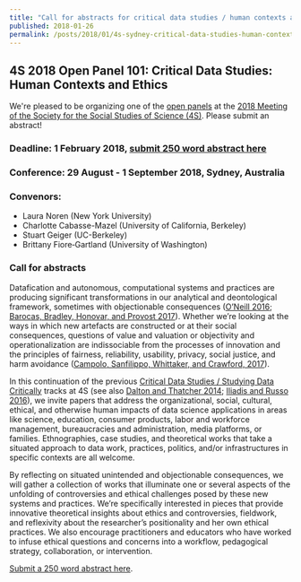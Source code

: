 ```yaml
---
title: "Call for abstracts for critical data studies / human contexts and ethics track at the 2018 4S Annual Conference"
published: 2018-01-26
permalink: /posts/2018/01/4s-sydney-critical-data-studies-human-contexts-ethics
---
```

## 4S 2018 Open Panel 101:  Critical Data Studies: Human Contexts and Ethics

We're pleased to be organizing one of the [open panels](https://4s2018sydney.org/accepted-open-panels-4s/) at the [2018 Meeting of the Society for the Social Studies of Science (4S)](https://4s2018sydney.org). Please submit an abstract!

### Deadline: 1 February 2018, [submit 250 word abstract here](https://convention2.allacademic.com/one/ssss/4s18/)
### Conference: 29 August - 1 September 2018, Sydney, Australia 

### Convenors: 
* Laura Noren (New York University)
* Charlotte Cabasse-Mazel (University of California, Berkeley)
* Stuart Geiger (UC-Berkeley)
* Brittany Fiore‐Gartland (University of Washington)

### Call for abstracts
Datafication and autonomous, computational systems and practices are producing significant transformations in our analytical and deontological framework, sometimes with objectionable consequences ([O’Neill 2016](https://weaponsofmathdestructionbook.com/); [Barocas, Bradley, Honovar, and Provost 2017](https://arxiv.org/abs/1706.03102)). Whether we’re looking at the ways in which new artefacts are constructed or at their social consequences, questions of value and valuation or objectivity and operationalization are indissociable from the processes of innovation and the principles of fairness, reliability, usability, privacy, social justice, and harm avoidance ([Campolo, Sanfilippo, Whittaker, and Crawford, 2017](https://assets.contentful.com/8wprhhvnpfc0/1A9c3ZTCZa2KEYM64Wsc2a/8636557c5fb14f2b74b2be64c3ce0c78/_AI_Now_Institute_2017_Report_.pdf)).

In this continuation of the previous [Critical Data Studies / Studying Data Critically](http://stuartgeiger.com/posts/2016/08/4s-critical-data-studies) tracks at 4S (see also [Dalton and Thatcher 2014](http://societyandspace.org/2014/05/12/what-does-a-critical-data-studies-look-like-and-why-do-we-care-craig-dalton-and-jim-thatcher/); [Iliadis and Russo 2016](http://journals.sagepub.com/doi/abs/10.1177/2053951716674238)), we invite papers that address the organizational, social, cultural, ethical, and otherwise human impacts of data science applications in areas like science, education, consumer products, labor and workforce management, bureaucracies and administration, media platforms, or families. Ethnographies, case studies, and theoretical works that take a situated approach to data work, practices, politics, and/or infrastructures in specific contexts are all welcome.

By reflecting on situated unintended and objectionable consequences, we will gather a collection of works that illuminate one or several aspects of the unfolding of controversies and ethical challenges posed by these new systems and practices. We’re specifically interested in pieces that provide innovative theoretical insights about ethics and controversies, fieldwork, and reflexivity about the researcher’s positionality and her own ethical practices. We also encourage practitioners and educators who have worked to infuse ethical questions and concerns into a workflow, pedagogical strategy, collaboration, or intervention.

[Submit a 250 word abstract here](https://convention2.allacademic.com/one/ssss/4s18/).
